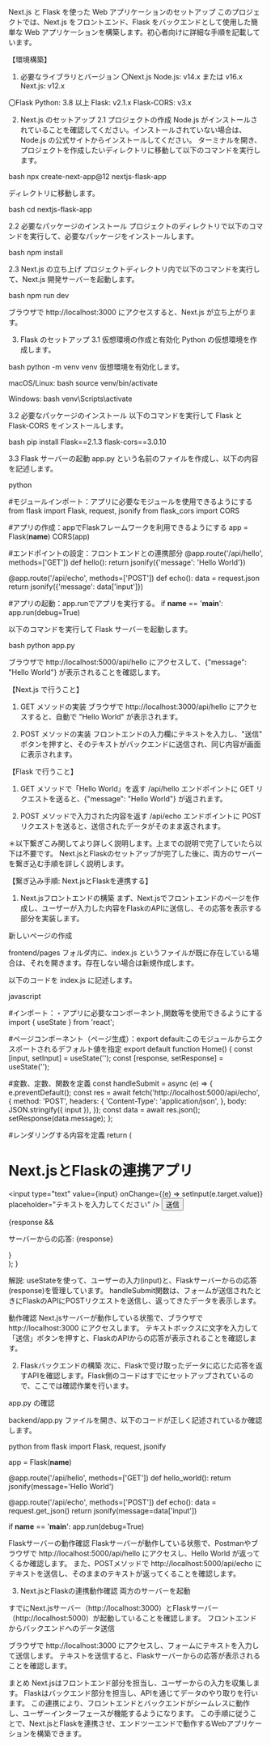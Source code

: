 Next.js と Flask を使った Web アプリケーションのセットアップ
このプロジェクトでは、Next.js をフロントエンド、Flask をバックエンドとして使用した簡単な Web アプリケーションを構築します。初心者向けに詳細な手順を記載しています。

【環境構築】
1. 必要なライブラリとバージョン
〇Next.js
Node.js: v14.x または v16.x
Next.js: v12.x

〇Flask
Python: 3.8 以上
Flask: v2.1.x
Flask-CORS: v3.x

2. Next.js のセットアップ
2.1 プロジェクトの作成
Node.js がインストールされていることを確認してください。インストールされていない場合は、Node.js の公式サイトからインストールしてください。
ターミナルを開き、プロジェクトを作成したいディレクトリに移動して以下のコマンドを実行します。

bash
npx create-next-app@12 nextjs-flask-app

ディレクトリに移動します。

bash
cd nextjs-flask-app

2.2 必要なパッケージのインストール
プロジェクトのディレクトリで以下のコマンドを実行して、必要なパッケージをインストールします。

bash
npm install

2.3 Next.js の立ち上げ
プロジェクトディレクトリ内で以下のコマンドを実行して、Next.js 開発サーバーを起動します。

bash
npm run dev

ブラウザで http://localhost:3000 にアクセスすると、Next.js が立ち上がります。

3. Flask のセットアップ
3.1 仮想環境の作成と有効化
Python の仮想環境を作成します。

bash
python -m venv venv
仮想環境を有効化します。

macOS/Linux:
bash
source venv/bin/activate

Windows:
bash
venv\Scripts\activate

3.2 必要なパッケージのインストール
以下のコマンドを実行して Flask と Flask-CORS をインストールします。

bash
pip install Flask==2.1.3 flask-cors==3.0.10

3.3 Flask サーバーの起動
app.py という名前のファイルを作成し、以下の内容を記述します。

python

#モジュールインポート：アプリに必要なモジュールを使用できるようにする
from flask import Flask, request, jsonify
from flask_cors import CORS

#アプリの作成：appでFlaskフレームワークを利用できるようにする
app = Flask(__name__)
CORS(app)

#エンドポイントの設定：フロントエンドとの連携部分
@app.route('/api/hello', methods=['GET'])
def hello():
    return jsonify({'message': 'Hello World'})

@app.route('/api/echo', methods=['POST'])
def echo():
    data = request.json
    return jsonify({'message': data['input']})

#アプリの起動：app.runでアプリを実行する。
if __name__ == '__main__':
    app.run(debug=True)

以下のコマンドを実行して Flask サーバーを起動します。

bash
python app.py

ブラウザで http://localhost:5000/api/hello にアクセスして、{"message": "Hello World"} が表示されることを確認します。

【Next.js で行うこと】
1. GET メソッドの実装
ブラウザで http://localhost:3000/api/hello にアクセスすると、自動で "Hello World" が表示されます。

2. POST メソッドの実装
フロントエンドの入力欄にテキストを入力し、"送信" ボタンを押すと、そのテキストがバックエンドに送信され、同じ内容が画面に表示されます。

【Flask で行うこと】
1. GET メソッドで「Hello World」を返す
/api/hello エンドポイントに GET リクエストを送ると、{"message": "Hello World"} が返されます。

2. POST メソッドで入力された内容を返す
/api/echo エンドポイントに POST リクエストを送ると、送信されたデータがそのまま返されます。

＊以下繋ぎこみ関してより詳しく説明します。上までの説明で完了していたら以下は不要です。
Next.jsとFlaskのセットアップが完了した後に、両方のサーバーを繋ぎ込む手順を詳しく説明します。

【繋ぎ込み手順: Next.jsとFlaskを連携する】
1. Next.jsフロントエンドの構築
まず、Next.jsでフロントエンドのページを作成し、ユーザーが入力した内容をFlaskのAPIに送信し、その応答を表示する部分を実装します。

新しいページの作成

frontend/pages フォルダ内に、index.js というファイルが既に存在している場合は、それを開きます。存在しない場合は新規作成します。

以下のコードを index.js に記述します。

javascript

#インポート：・アプリに必要なコンポーネント,関数等を使用できるようにする
import { useState } from 'react';

#ページコンポーネント（ページ生成）：export default:このモジュールからエクスポートされるデフォルト値を指定
export default function Home() {
  const [input, setInput] = useState('');
  const [response, setResponse] = useState('');

#変数、定数、関数を定義
  const handleSubmit = async (e) => {
    e.preventDefault();
    const res = await fetch('http://localhost:5000/api/echo', {
      method: 'POST',
      headers: {
        'Content-Type': 'application/json',
      },
      body: JSON.stringify({ input }),
    });
    const data = await res.json();
    setResponse(data.message);
  };

#レンダリングする内容を定義
  return (
    <div>
      <h1>Next.jsとFlaskの連携アプリ</h1>
      <form onSubmit={handleSubmit}>
        <input
          type="text"
          value={input}
          onChange={(e) => setInput(e.target.value)}
          placeholder="テキストを入力してください"
        />
        <button type="submit">送信</button>
      </form>
      {response && <p>サーバーからの応答: {response}</p>}
    </div>
  );
}

解説:
useStateを使って、ユーザーの入力(input)と、Flaskサーバーからの応答(response)を管理しています。
handleSubmit関数は、フォームが送信されたときにFlaskのAPIにPOSTリクエストを送信し、返ってきたデータを表示します。

動作確認
Next.jsサーバーが動作している状態で、ブラウザで http://localhost:3000 にアクセスします。
テキストボックスに文字を入力して「送信」ボタンを押すと、FlaskのAPIからの応答が表示されることを確認します。

2. Flaskバックエンドの構築
次に、Flaskで受け取ったデータに応じた応答を返すAPIを確認します。Flask側のコードはすでにセットアップされているので、ここでは確認作業を行います。

app.py の確認

backend/app.py ファイルを開き、以下のコードが正しく記述されているか確認します。

python
from flask import Flask, request, jsonify

app = Flask(__name__)

@app.route('/api/hello', methods=['GET'])
def hello_world():
    return jsonify(message='Hello World')

@app.route('/api/echo', methods=['POST'])
def echo():
    data = request.get_json()
    return jsonify(message=data['input'])

if __name__ == '__main__':
    app.run(debug=True)

Flaskサーバーの動作確認
Flaskサーバーが動作している状態で、Postmanやブラウザで http://localhost:5000/api/hello にアクセスし、Hello World が返ってくるか確認します。
また、POSTメソッドで http://localhost:5000/api/echo にテキストを送信し、そのままのテキストが返ってくることを確認します。

3. Next.jsとFlaskの連携動作確認
両方のサーバーを起動

すでにNext.jsサーバー（http://localhost:3000）とFlaskサーバー（http://localhost:5000）が起動していることを確認します。
フロントエンドからバックエンドへのデータ送信

ブラウザで http://localhost:3000 にアクセスし、フォームにテキストを入力して送信します。
テキストを送信すると、Flaskサーバーからの応答が表示されることを確認します。

まとめ
Next.jsはフロントエンド部分を担当し、ユーザーからの入力を収集します。
Flaskはバックエンド部分を担当し、APIを通じてデータのやり取りを行います。
この連携により、フロントエンドとバックエンドがシームレスに動作し、ユーザーインターフェースが機能するようになります。
この手順に従うことで、Next.jsとFlaskを連携させ、エンドツーエンドで動作するWebアプリケーションを構築できます。
